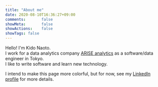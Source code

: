 ```yaml
---
title: "About me"
date: 2020-08-10T16:36:27+09:00
comments:       false
showMeta:       false
showActions:    false
showTags: false
---
```


Hello! I'm Kido Naoto.  
I work for a data analytics company [ARISE analytics](https://ariseanalytics.com) as a software/data engineer in Tokyo.  
I like to write software and learn new technology.

I intend to make this page more colorful, but for now, see my [LinkedIn profile](https://www.linkedin.com/in/naoto-kido-b388471a9/) for more details.